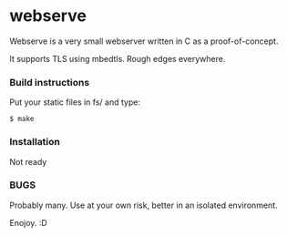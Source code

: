 # webserve

Webserve is a very small webserver written in C as a proof-of-concept.

It supports TLS using mbedtls. Rough edges everywhere.

### Build instructions

Put your static files in fs/ and type:

```
$ make
```

### Installation

Not ready

### BUGS

Probably many. Use at your own risk, better in an isolated environment.

Enojoy. :D

